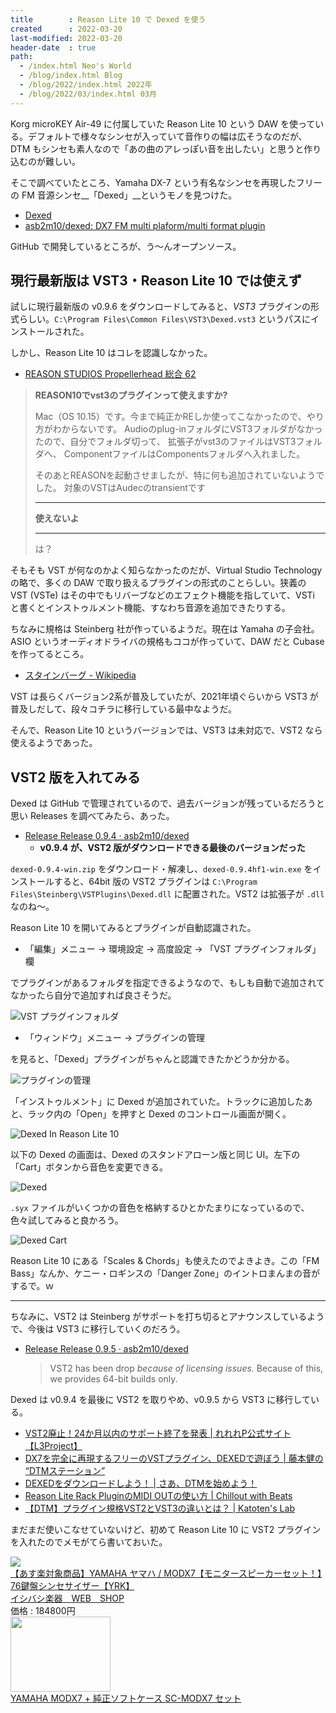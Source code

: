 ```yaml
---
title        : Reason Lite 10 で Dexed を使う
created      : 2022-03-20
last-modified: 2022-03-20
header-date  : true
path:
  - /index.html Neo's World
  - /blog/index.html Blog
  - /blog/2022/index.html 2022年
  - /blog/2022/03/index.html 03月
---
```


Korg microKEY Air-49 に付属していた Reason Lite 10 という DAW を使っている。デフォルトで様々なシンセが入っていて音作りの幅は広そうなのだが、DTM もシンセも素人なので「あの曲のアレっぽい音を出したい」と思うと作り込むのが難しい。

そこで調べていたところ、Yamaha DX-7 という有名なシンセを再現したフリーの FM 音源シンセ__「Dexed」__というモノを見つけた。

- [Dexed](https://asb2m10.github.io/dexed/)
- [asb2m10/dexed: DX7 FM multi plaform/multi format plugin](https://github.com/asb2m10/dexed)

GitHub で開発しているところが、う～んオープンソース。

## 現行最新版は VST3・Reason Lite 10 では使えず

試しに現行最新版の v0.9.6 をダウンロードしてみると、_VST3_ プラグインの形式らしい。`C:\Program Files\Common Files\VST3\Dexed.vst3` というパスにインストールされた。

しかし、Reason Lite 10 はコレを認識しなかった。

- [REASON STUDIOS Propellerhead 総合 62](https://egg.5ch.net/test/read.cgi/dtm/1583647207/76-78)

> __REASON10でvst3のプラグインって使えますか?__
> 
> Mac（OS 10.15）です。今まで純正かREしか使ってこなかったので、やり方がわからないです。
> Audioのplug-inフォルダにVST3フォルダがなかったので、自分でフォルダ切って、
> 拡張子がvst3のファイルはVST3フォルダへ、
> ComponentファイルはComponentsフォルダへ入れました。
> 
> そのあとREASONを起動させましたが、特に何も追加されていないようでした。
> 対象のVSTはAudecのtransientです
> 
> ---
> 
> __使えないよ__
> 
> ---
> 
> は？

そもそも VST が何なのかよく知らなかったのだが、Virtual Studio Technology の略で、多くの DAW で取り扱えるプラグインの形式のことらしい。狭義の VST (VSTe) はその中でもリバーブなどのエフェクト機能を指していて、VSTi と書くとインストゥルメント機能、すなわち音源を追加できたりする。

ちなみに規格は Steinberg 社が作っているようだ。現在は Yamaha の子会社。ASIO というオーディオドライバの規格もココが作っていて、DAW だと Cubase を作ってるところ。

- [スタインバーグ - Wikipedia](https://ja.wikipedia.org/wiki/%E3%82%B9%E3%82%BF%E3%82%A4%E3%83%B3%E3%83%90%E3%83%BC%E3%82%B0)

VST は長らくバージョン2系が普及していたが、2021年頃ぐらいから VST3 が普及しだして、段々コチラに移行している最中なようだ。

そんで、Reason Lite 10 というバージョンでは、VST3 は未対応で、VST2 なら使えるようであった。

## VST2 版を入れてみる

Dexed は GitHub で管理されているので、過去バージョンが残っているだろうと思い Releases を調べてみたら、あった。

- [Release Release 0.9.4 · asb2m10/dexed](https://github.com/asb2m10/dexed/releases/tag/v0.9.4hf1)
  - __v0.9.4 が、VST2 版がダウンロードできる最後のバージョンだった__

`dexed-0.9.4-win.zip` をダウンロード・解凍し、`dexed-0.9.4hf1-win.exe` をインストールすると、64bit 版の VST2 プラグインは `C:\Program Files\Steinberg\VSTPlugins\Dexed.dll` に配置された。VST2 は拡張子が `.dll` なのね～。

Reason Lite 10 を開いてみるとプラグインが自動認識された。

- 「編集」メニュー → 環境設定 → 高度設定 → 「VST プラグインフォルダ」欄

でプラグインがあるフォルダを指定できるようなので、もしも自動で追加されてなかったら自分で追加すれば良さそうだ。

![VST プラグインフォルダ](./20-01-01.png)

- 「ウィンドウ」メニュー → プラグインの管理

を見ると、「Dexed」プラグインがちゃんと認識できたかどうか分かる。

![プラグインの管理](./20-01-02.png)

「インストゥルメント」に Dexed が追加されていた。トラックに追加したあと、ラック内の「Open」を押すと Dexed のコントロール画面が開く。

![Dexed In Reason Lite 10](./20-01-03.jpg)

以下の Dexed の画面は、Dexed のスタンドアローン版と同じ UI。左下の「Cart」ボタンから音色を変更できる。

![Dexed](./20-01-04.png)

`.syx` ファイルがいくつかの音色を格納するひとかたまりになっているので、色々試してみると良かろう。

![Dexed Cart](./20-01-05.png)

Reason Lite 10 にある「Scales & Chords」も使えたのでよきよき。この「FM Bass」なんか、ケニー・ロギンスの「Danger Zone」のイントロまんまの音がするで。ｗ

---

ちなみに、VST2 は Steinberg がサポートを打ち切るとアナウンスしているようで、今後は VST3 に移行していくのだろう。

- [Release Release 0.9.5 · asb2m10/dexed](https://github.com/asb2m10/dexed/releases/tag/v0.9.5)
  > VST2 has been drop _because of licensing issues._ Because of this, we provides 64-bit builds only.

Dexed は v0.9.4 を最後に VST2 を取りやめ、v0.9.5 から VST3 に移行している。

- [VST2廃止！24か月以内のサポート終了を発表 | れれれP公式サイト【L3Project】](https://l3project.com/plugin/vst2/)
- [DX7を完全に再現するフリーのVSTプラグイン、DEXEDで遊ぼう | 藤本健の “DTMステーション”](https://www.dtmstation.com/archives/51921400.html)
- [DEXEDをダウンロードしよう！ | さあ、DTMを始めよう！](https://www.newdtm-rain.com/article/dexedwodaunro-do.html)
- [Reason Lite Rack PluginのMIDI OUTの使い方 | Chillout with Beats](https://chilloutwithbeats.com/reason-lite-rack-plugin-midi-out/)
- [【DTM】プラグイン規格VST2とVST3の違いとは？ | Katoten's Lab](https://katoten.com/dtm-plug-in-vst2-vst3-the-difference/)

まだまだ使いこなせていないけど、初めて Reason Lite 10 に VST2 プラグインを入れたのでメモがてら書いておいた。

<div class="ad-rakuten">
  <div class="ad-rakuten-image">
    <a href="https://hb.afl.rakuten.co.jp/hgc/g00pjox2.waxyc961.g00pjox2.waxyd96a/?pc=https%3A%2F%2Fitem.rakuten.co.jp%2Fishibashi%2F80-modx7spset%2F&amp;m=http%3A%2F%2Fm.rakuten.co.jp%2Fishibashi%2Fi%2F10170147%2F">
      <img src="https://thumbnail.image.rakuten.co.jp/@0_mall/ishibashi/cabinet/ip184/80-modx7spset_1.jpg?_ex=128x128">
    </a>
  </div>
  <div class="ad-rakuten-info">
    <div class="ad-rakuten-title">
      <a href="https://hb.afl.rakuten.co.jp/hgc/g00pjox2.waxyc961.g00pjox2.waxyd96a/?pc=https%3A%2F%2Fitem.rakuten.co.jp%2Fishibashi%2F80-modx7spset%2F&amp;m=http%3A%2F%2Fm.rakuten.co.jp%2Fishibashi%2Fi%2F10170147%2F">【あす楽対象商品】YAMAHA ヤマハ / MODX7【モニタースピーカーセット！】76鍵盤シンセサイザー【YRK】</a>
    </div>
    <div class="ad-rakuten-shop">
      <a href="https://hb.afl.rakuten.co.jp/hgc/g00pjox2.waxyc961.g00pjox2.waxyd96a/?pc=https%3A%2F%2Fwww.rakuten.co.jp%2Fishibashi%2F&amp;m=http%3A%2F%2Fm.rakuten.co.jp%2Fishibashi%2F">イシバシ楽器　WEB　SHOP</a>
    </div>
    <div class="ad-rakuten-price">価格 : 184800円</div>
  </div>
</div>

<div class="ad-amazon">
  <div class="ad-amazon-image">
    <a href="https://www.amazon.co.jp/dp/B07JF4YKVW?tag=neos21-22&amp;linkCode=osi&amp;th=1&amp;psc=1">
      <img src="https://m.media-amazon.com/images/I/41W3k4JvUkL._SL160_.jpg" width="160" height="120">
    </a>
  </div>
  <div class="ad-amazon-info">
    <div class="ad-amazon-title">
      <a href="https://www.amazon.co.jp/dp/B07JF4YKVW?tag=neos21-22&amp;linkCode=osi&amp;th=1&amp;psc=1">YAMAHA MODX7 + 純正ソフトケース SC-MODX7 セット</a>
    </div>
  </div>
</div>

